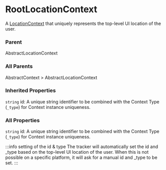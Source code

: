 # RootLocationContext
A [LocationContext](/taxonomy/reference/location-contexts/overview.md) that uniquely represents the top-level UI location of the user.

### Parent
AbstractLocationContext

### All Parents
AbstractContext > AbstractLocationContext

### Inherited Properties
`string` id: A unique string identifier to be combined with the Context Type (`_type`) 
for Context instance uniqueness.

### All Properties
`string` id: A unique string identifier to be combined with the Context Type (`_type`) 
for Context instance uniqueness.

:::info setting of the id & type
The tracker will automatically set the id and _type based on the top-level UI location of the user. When this is not possible on a specific platform, it will ask for a manual id and _type to be set.
:::

